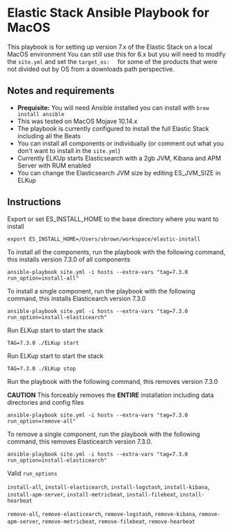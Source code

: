 # Elastic Stack Ansible Playbook for MacOS

This playbook is for setting up version 7.x of the Elastic Stack on a local MacOS environment
You can still use this for 6.x but you will need to modify the `site.yml` and set  the `target_os:  ` for some of the products that were not divided out by OS from a downloads path perspective.

## Notes and requirements

 - **Prequisite:** You will need Ansible installed you can install with `brew install ansible`
 - This was tested on MacOS Mojave 10.14.x
 - The playbook is currently configured to install the full Elastic Stack including all the Beats
 - You can install all components or individually (or comment out what you don't want to install in the `site.yml`)
 - Currently ELKUp starts Elasticsearch with a 2gb JVM, Kibana and APM Server with RUM enabled
 - You can change the Elasticsearch JVM size by editing ES_JVM_SIZE in ELKup

## Instructions
Export or set ES_INSTALL_HOME to the base directory where you want to install

 `export ES_INSTALL_HOME=/Users/sbrown/workspace/elastic-install`

To install all the components, run the playbook with the following command, this installs version 7.3.0 of all components

 `ansible-playbook site.yml -i hosts --extra-vars "tag=7.3.0 run_option=install-all"`

To install a single component, run the playbook with the following command, this installs Elasticearch version 7.3.0

 `ansible-playbook site.yml -i hosts --extra-vars "tag=7.3.0 run_option=install-elasticearch"`

Run ELKup start to start the stack

  `TAG=7.3.0 ./ELKup start`

Run ELKup start to start the stack

  `TAG=7.3.0 ./ELKup stop`

Run the playbook with the following command, this removes version 7.3.0

**CAUTION** This forceably removes the **ENTIRE** installation including data directories and config files

`ansible-playbook site.yml -i hosts --extra-vars "tag=7.3.0 run_option=remove-all"`

To remove a single component, run the playbook with the following command, this removes Elasticearch version 7.3.0.

`ansible-playbook site.yml -i hosts --extra-vars "tag=7.3.0 run_option=install-elasticearch"`

Valid `run_options`

`install-all`, `install-elasticearch`, `install-logstash`, `install-kibana`, `install-apm-server`, `install-metricbeat`, `install-filebeat`, `install-hearbeat`

`remove-all`, `remove-elasticearch`, `remove-logstash`, `remove-kibana`, `remove-apm-server`, `remove-metricbeat`, `remove-filebeat`, `remove-hearbeat`
